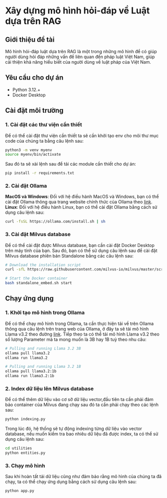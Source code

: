 # Xây dựng mô hình hỏi-đáp về Luật dựa trên RAG
## Giới thiệu đề tài
Mô hình hỏi-đáp luật dựa trên RAG là một trong những mô hình để có giúp người dùng hỏi đáp những vấn đề liên quan đến pháp luật Việt Nam, giúp cải thiện khả năng hiểu biết của người dùng về luật pháp của Việt Nam. 
## Yêu cầu cho dự án
- Python 3.12.+
- Docker Desktop
## Cài đặt môi trường
### 1. Cài đặt các thư viện cần thiết
Để có thể cài đặt thư viện cần thiết ta sẽ cần khởi tạo env cho môi thư mục code của chúng ta bằng câu lệnh sau:
```sh
python3 -m venv myenv
source myenv/bin/activate
```
Sau đó ta sẽ xài lệnh sau để tải các module cần thiết cho dự án:
```sh
pip install -r requirements.txt
```
### 2. Cài đặt Ollama
**MacOS và Windows**: Đối với hệ điều hành MacOS và Windows, bạn có thể cài đặt Ollama thông qua trang website chính thức của Ollama theo [<u>link</u>](https://ollama.com/download). 
**Linux**: Đối với hệ điều hành Linux, bạn có thể cài đặt Ollama bằng cách sử dụng câu lệnh sau:
```sh
curl -fsSL https://ollama.com/install.sh | sh
```
### 3. Cài đặt Milvus database 
Để có thể cài đặt được Milvus database, bạn cần cài đặt Docker Desktop trên máy tính của bạn. Sau đó, bạn có thể sử dụng câu lệnh sau để cài đặt Milvus database phiên bản Standalone bằng các câu lệnh sau:
```sh
# Download the installation script
curl -sfL https://raw.githubusercontent.com/milvus-io/milvus/master/scripts/standalone_embed.sh -o standalone_embed.sh

# Start the Docker container
bash standalone_embed.sh start
```
## Chạy ứng dụng
### 1. Khởi tạo mô hình trong Ollama
Để có thể chạy mô hình trong Ollama, ta cần thực hiện tải về trên Ollama thông qua câu lệnh trên trang web của Ollama, ở đây ta sẽ tải mô hình Llama v3.2 theo đường [<u>link</u>](https://ollama.com/library/llama3.2).
Tiếp theo ta có thể tải mô hình Llama v3.2 theo số lượng Parameter mà ta mong muốn là 3B hay 1B tuỳ theo nhu câu:
```sh
# Pulling and running Llama 3.2 3B
ollama pull llama3.2
ollama run llama3.2
```

```sh
# Pulling and running Llama 3.2 1B
ollama pull llama3.2:1b
ollama run llama3.2:1b
```
### 2. Index dữ liệu lên Milvus database
Để có thể thêm dữ liệu vào cơ sỡ dữ liệu vector,đầu tiên ta cần phải đảm bảo container của Milvus đang chạy sau đó ta cần phải chạy theo các lệnh sau:
```sh
python indexing.py
```
Trong lúc đó, hệ thống sẽ tự động indexing từng dữ liệu vào vector database, nếu muốn kiểm tra bao nhiêu dữ liệu đã được index, ta có thể sử dụng câu lệnh sau:
```sh
cd utilities
python entities.py
```
### 3. Chạy mô hình
Sau khi hoàn tất tải dữ liệu cũng như đảm bảo rằng mô hình của chúng ta đã chạy, ta có thể chạy ứng dụng bằng cách sử dụng câu lệnh sau:
```sh
python app.py
```
